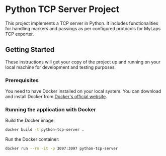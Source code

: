# Python TCP Server Project

This project implements a TCP server in Python. It includes functionalities for handling markers and passings as per configured protocols for MyLaps TCP exporter.

## Getting Started

These instructions will get your copy of the project up and running on your local machine for development and testing purposes.

### Prerequisites

You need to have Docker installed on your local system. You can download and install Docker from [Docker's official website](https://www.docker.com/get-started).

### Running the application with Docker

Build the Docker image:

```bash
docker build -t python-tcp-server .
```

Run the Docker container:

```bash
docker run --rm -it -p 3097:3097 python-tcp-server
```
